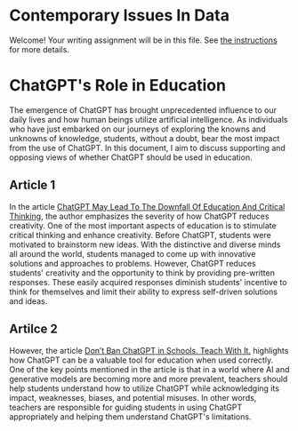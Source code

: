 # Contemporary Issues In Data

Welcome! Your writing assignment will be in this file.  See [the instructions](./instructions.md) for more details.

 # ChatGPT's Role in Education 
The emergence of ChatGPT has brought unprecedented influence to our daily lives and how human beings utilize artificial intelligence. As individuals who have just embarked on our journeys of exploring the knowns and unknowns of knowledge, students, without a doubt, bear the most impact from the use of ChatGPT. In this document, I aim to discuss supporting and opposing views of whether ChatGPT should be used in education.

## Article 1 
In the article [ChatGPT May Lead To The Downfall Of Education And Critical Thinking][Opposing Article], the author emphasizes the severity of how ChatGPT reduces creativity. One of the most important aspects of education is to stimulate critical thinking and enhance creativity. Before ChatGPT, students were motivated to brainstorm new ideas. With the distinctive and diverse minds all around the world, students managed to come up with innovative solutions and approaches to problems. However, ChatGPT reduces students' creativity and the opportunity to think by providing pre-written responses. These easily acquired responses diminish students' incentive to think for themselves and limit their ability to express self-driven solutions and ideas.

## Artilce 2
However, the article [Don’t Ban ChatGPT in Schools. Teach With It.][Supporting Article] highlights how ChatGPT can be a valuable tool for education when used correctly. One of the key points mentioned in the article is that in a world where AI and generative models are becoming more and more prevalent, teachers should help students understand how to utilize ChatGPT while acknowledging its impact, weaknesses, biases, and potential misuses. In other words, teachers are responsible for guiding students in using ChatGPT appropriately and helping them understand ChatGPT's limitations.


[Opposing Article]: https://www.techbusinessnews.com.au/blog/chatgpt-may-lead-to-the-downfall-of-eduction-and-critical-thinking/#:~:text=Reduces%20creativity%3A%20Chat%20GPT%20generates,learn%20and%20understand%20the%20material.

[Supporting Article]: https://www.nytimes.com/2023/01/12/technology/chatgpt-schools-teachers.html
